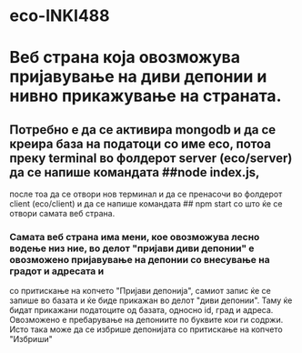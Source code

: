 # eco-INKI488

# Веб страна која овозможува пријавување на диви депонии и нивно прикажување на страната.

## Потребно е да се активира mongodb и да се креира база на податоци со име eco, потоа преку terminal во фолдерот server (eco/server) да се напише командата ##node index.js, 
после тоа да се отвори нов терминал и да се пренасочи во фолдерот client (eco/client) и да се напише командата ## npm start со што ќе се отвори самата веб страна.

### Самата веб страна има мени, кое овозможува лесно водење низ ние, во делот "пријави диви депонии" е овозможено пријавување на депонии со внесување на градот и адресата и 
со притискање на копчето "Пријави депонија", самиот запис ќе се запише во базата и ќе биде прикажан во делот "диви депонии". Таму ќе бидат прикажани податоците од базата, односно
id, град и адреса. Овозможено е пребарување на депониите по буквите кои ги содржи. Исто така може да се избрише депонијата со притискање на копчето "Избриши"
